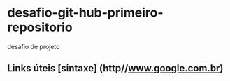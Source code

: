 # desafio-git-hub-primeiro-repositorio
desafio de projeto
## Links úteis [sintaxe] (http//www.google.com.br)
